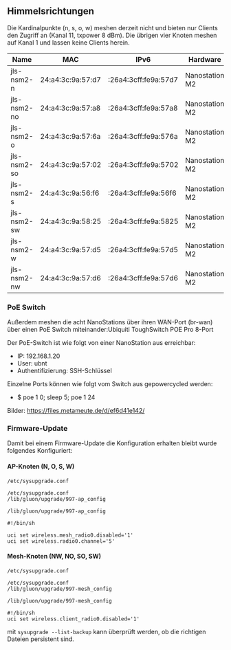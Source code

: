 ## Himmelsrichtungen

Die Kardinalpunkte (n, s, o, w) meshen derzeit nicht und bieten nur Clients den Zugriff an (Kanal 11, txpower 8 dBm).
Die übrigen vier Knoten meshen auf Kanal 1 und lassen keine Clients herein.

| Name        | MAC               | IPv6                 | Hardware       | Kabelfarbe |
|-------------|-------------------|----------------------|----------------|------------|
| jls-nsm2-n  | 24:a4:3c:9a:57:d7 | :26a4:3cff:fe9a:57d7 | Nanostation M2 | schwarz    |
| jls-nsm2-no | 24:a4:3c:9a:57:a8 | :26a4:3cff:fe9a:57a8 | Nanostation M2 | blau       |
| jls-nsm2-o  | 24:a4:3c:9a:57:6a | :26a4:3cff:fe9a:576a | Nanostation M2 | rot        |
| jls-nsm2-so | 24:a4:3c:9a:57:02 | :26a4:3cff:fe9a:5702 | Nanostation M2 | grün       |
| jls-nsm2-s  | 24:a4:3c:9a:56:f6 | :26a4:3cff:fe9a:56f6 | Nanostation M2 | gelb       |
| jls-nsm2-sw | 24:a4:3c:9a:58:25 | :26a4:3cff:fe9a:5825 | Nanostation M2 | weiß       |
| jls-nsm2-w  | 24:a4:3c:9a:57:d5 | :26a4:3cff:fe9a:57d5 | Nanostation M2 | pink       |
| jls-nsm2-nw | 24:a4:3c:9a:57:d6 | :26a4:3cff:fe9a:57d6 | Nanostation M2 | lila       |

### PoE Switch

Außerdem meshen die acht NanoStations über ihren WAN-Port (br-wan) über einen PoE Switch miteinander:Ubiquiti ToughSwitch POE Pro 8-Port

Der PoE-Switch ist wie folgt von einer NanoStation aus erreichbar:

 * IP: 192.168.1.20
 * User: ubnt
 * Authentifizierung: SSH-Schlüssel

Einzelne Ports können wie folgt vom Switch aus gepowercycled werden:

 * $ poe 1 0; sleep 5; poe 1 24

Bilder: https://files.metameute.de/d/ef6d41e142/

### Firmware-Update 

Damit bei einem Firmware-Update die Konfiguration erhalten bleibt wurde folgendes Konfiguriert:

#### AP-Knoten (N, O, S, W)

`/etc/sysupgrade.conf`

```
/etc/sysupgrade.conf
/lib/gluon/upgrade/997-ap_config
```

`/lib/gluon/upgrade/997-ap_config`

```
#!/bin/sh

uci set wireless.mesh_radio0.disabled='1'
uci set wireless.radio0.channel='5'
```

#### Mesh-Knoten (NW, NO, SO, SW)

`/etc/sysupgrade.conf`

```
/etc/sysupgrade.conf
/lib/gluon/upgrade/997-mesh_config
```

`/lib/gluon/upgrade/997-mesh_config`

```
#!/bin/sh
uci set wireless.client_radio0.disabled='1'
```

mit `sysupgrade --list-backup` kann überprüft werden, ob die richtigen Dateien persistent sind.
